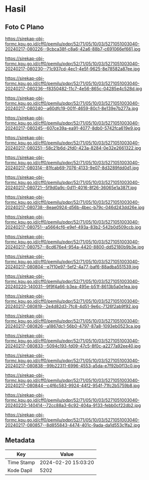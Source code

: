 # Hasil

## Foto C Plano

https://sirekap-obj-formc.kpu.go.id/cff0/pemilu/pdpr/52/71/05/10/03/5271051003040-20240217-080226--9cbca38f-c8a6-42a6-88b7-c691066ef661.jpg

https://sirekap-obj-formc.kpu.go.id/cff0/pemilu/pdpr/52/71/05/10/03/5271051003040-20240217-080230--71c937cd-4ec1-4e5f-9625-8e78582a87ee.jpg

https://sirekap-obj-formc.kpu.go.id/cff0/pemilu/pdpr/52/71/05/10/03/5271051003040-20240217-080236--f8350482-11c7-4e56-865c-04285e4c528d.jpg

https://sirekap-obj-formc.kpu.go.id/cff0/pemilu/pdpr/52/71/05/10/03/5271051003040-20240217-080240--a60dfc19-001f-4659-80c1-8e139e7b277a.jpg

https://sirekap-obj-formc.kpu.go.id/cff0/pemilu/pdpr/52/71/05/10/03/5271051003040-20240217-080245--607ce39a-ea91-4077-8db0-5742fca619e9.jpg

https://sirekap-obj-formc.kpu.go.id/cff0/pemilu/pdpr/52/71/05/10/03/5271051003040-20240217-080251--58c21b6d-2fd0-423a-8284-0e32e2661322.jpg

https://sirekap-obj-formc.kpu.go.id/cff0/pemilu/pdpr/52/71/05/10/03/5271051003040-20240217-080314--81fcab69-7076-4133-9e07-8d3289fdd0d1.jpg

https://sirekap-obj-formc.kpu.go.id/cff0/pemilu/pdpr/52/71/05/10/03/5271051003040-20240217-080721--5f9d0a9c-0d11-4016-8f26-36065e1a387f.jpg

https://sirekap-obj-formc.kpu.go.id/cff0/pemilu/pdpr/52/71/05/10/03/5271051003040-20240217-080738--8eae0924-d56b-4bec-b79c-046d243dd26e.jpg

https://sirekap-obj-formc.kpu.go.id/cff0/pemilu/pdpr/52/71/05/10/03/5271051003040-20240217-080751--a5664cf6-e9ef-493a-83b2-542b0d509ccb.jpg

https://sirekap-obj-formc.kpu.go.id/cff0/pemilu/pdpr/52/71/05/10/03/5271051003040-20240217-080757--8cd676e4-954a-4420-8800-dd52180b9b3e.jpg

https://sirekap-obj-formc.kpu.go.id/cff0/pemilu/pdpr/52/71/05/10/03/5271051003040-20240217-080804--e7f10e97-5ef2-4a77-baf6-88adba551539.jpg

https://sirekap-obj-formc.kpu.go.id/cff0/pemilu/pdpr/52/71/05/10/03/5271051003040-20240220-140031--9f9f4a66-b3ea-495e-b51f-8613b5a0e1ea.jpg

https://sirekap-obj-formc.kpu.go.id/cff0/pemilu/pdpr/52/71/05/10/03/5271051003040-20240217-080819--2e4d82d3-7fc8-4d51-9e6c-7126f2ab9f92.jpg

https://sirekap-obj-formc.kpu.go.id/cff0/pemilu/pdpr/52/71/05/10/03/5271051003040-20240217-080826--a1867dc1-56b0-4797-87a8-1093eb0523ca.jpg

https://sirekap-obj-formc.kpu.go.id/cff0/pemilu/pdpr/52/71/05/10/03/5271051003040-20240217-080833--5094c193-fd09-47c5-8f0c-a2277a92ee40.jpg

https://sirekap-obj-formc.kpu.go.id/cff0/pemilu/pdpr/52/71/05/10/03/5271051003040-20240217-080838--99b22311-6996-4553-a5da-e7f92b0f13c0.jpg

https://sirekap-obj-formc.kpu.go.id/cff0/pemilu/pdpr/52/71/05/10/03/5271051003040-20240217-080844--c4f6c583-9924-44f2-954f-71fc2b5759b8.jpg

https://sirekap-obj-formc.kpu.go.id/cff0/pemilu/pdpr/52/71/05/10/03/5271051003040-20240220-140414--72cc88a3-6c92-404a-9133-febb0cf22db2.jpg

https://sirekap-obj-formc.kpu.go.id/cff0/pemilu/pdpr/52/71/05/10/03/5271051003040-20240217-080857--8d855843-4474-401c-9ada-da1d553c1fa2.jpg


## Metadata

| Key        | Value               |
| ---------- | ------------------- |
| Time Stamp | 2024-02-20 15:03:20 |
| Kode Dapil | 5202                |




